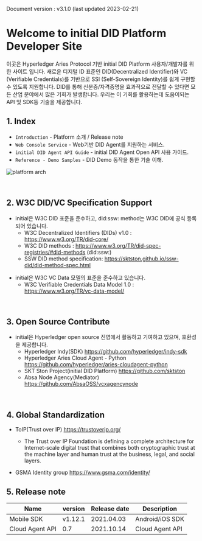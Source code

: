 Document version : v3.1.0 (last updated 2023-02-21)

**Welcome to initial DID Platform Developer Site**
===============


이곳은 Hyperledger Aries Protocol 기반 initial DID Platform 사용자/개발자를 위한 사이트 입니다. 
새로운 디지털 ID 표준인 DID(Decentralized Identifier)와 VC (Verifiable Credentials)를 기반으로 SSI (Self-Sovereign Identity)를 쉽게 구현할 수 있도록 지원합니다.
DID를 통해 신분증/자격증명을 효과적으로 전달할 수 있다면 모든 산업 분야에서 많은 기회가 발생합니다.
우리는 이 기회를 활용하는데 도움이되는 API 및 SDK등 기술을 제공합니다.


## **1. Index**

* `Introduction` - Platform 소개 / Release note 
* `Web Console Service` - Web기반 DID Agent를 지원하는 서비스.
* `initial DID Agent API Guide` - initial DID Agent Open API 사용 가이드.
* `Reference - Demo Samples` - DID Demo 동작을 통한 기술 이해.


![platform arch](img/initial_platform_architecture.png)

<br>

## **2. W3C DID/VC Specification Support**

- initial은 W3C DID 표준을 준수하고, did:ssw: method는 W3C DID에 공식 등록 되어 있습니다.
    - W3C Decentralized Identifiers (DIDs) v1.0 : https://www.w3.org/TR/did-core/
    - W3C DID methods : <https://www.w3.org/TR/did-spec-registries/#did-methods> (did:ssw:)
    - SSW DID method specification: <https://sktston.github.io/ssw-did/did-method-spec.html>

<p></p>

- initial은 W3C VC Data 모델의 표준을 준수하고 있습니다.
    - W3C Verifiable Credentials Data Model 1.0 : https://www.w3.org/TR/vc-data-model/


<br>

## **3. Open Source Contribute**

- initial은 Hyperledger open source 진영에서 활동하고 기여하고 있으며, 호환성을 제공합니다. 
    - Hyperledger Indy(SDK)
    <https://github.com/hyperledger/indy-sdk>
    - Hyperledger Aries Cloud Agent - Python
    <https://github.com/hyperledger/aries-cloudagent-python>
    - SKT Ston Project(initial DID Platform)
    <https://github.com/sktston>
    - Absa Node Agency(Mediator)
    <https://github.com/AbsaOSS/vcxagencynode>


<br>

## **4. Global Standardization**

- ToIP(Trust over IP)
<https://trustoverip.org/> <br>
    - The Trust over IP Foundation is defining a complete architecture for Internet-scale digital trust that combines both cryptographic trust at the machine layer and human trust at the business, legal, and social layers.


- GSMA Identity group
<https://www.gsma.com/identity/>

  
## **5. Release note**

Name | version | Release date| Description
--- | --- | --- | --- 
Mobile SDK | v1.12.1 | 2021.04.03 | Android/iOS SDK
Cloud Agent API | 0.7 | 2021.10.14 | Cloud Agent API